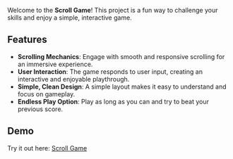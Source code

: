 Welcome to the **Scroll Game**! This project is a fun way to challenge your skills and enjoy a simple, interactive game.

## **Features**
- **Scrolling Mechanics**: Engage with smooth and responsive scrolling for an immersive experience.
- **User Interaction**: The game responds to user input, creating an interactive and enjoyable playthrough.
- **Simple, Clean Design**: A simple layout makes it easy to understand and focus on gameplay.
- **Endless Play Option**: Play as long as you can and try to beat your previous score.

## **Demo**
Try it out here: [Scroll Game](https://tiagofdias.github.io/Scroll-Game/)
